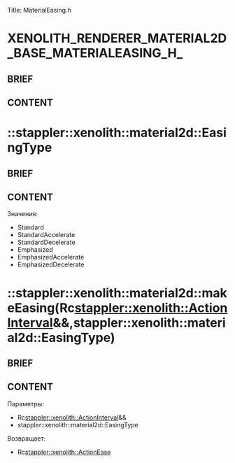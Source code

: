Title: MaterialEasing.h


# XENOLITH_RENDERER_MATERIAL2D_BASE_MATERIALEASING_H_

## BRIEF

## CONTENT


# ::stappler::xenolith::material2d::EasingType

## BRIEF

## CONTENT

Значения:
* Standard
* StandardAccelerate
* StandardDecelerate
* Emphasized
* EmphasizedAccelerate
* EmphasizedDecelerate


# ::stappler::xenolith::material2d::makeEasing(Rc<stappler::xenolith::ActionInterval>&&,stappler::xenolith::material2d::EasingType)

## BRIEF

## CONTENT

Параметры:
* Rc<stappler::xenolith::ActionInterval>&&
* stappler::xenolith::material2d::EasingType

Возвращает:
* Rc<stappler::xenolith::ActionEase>